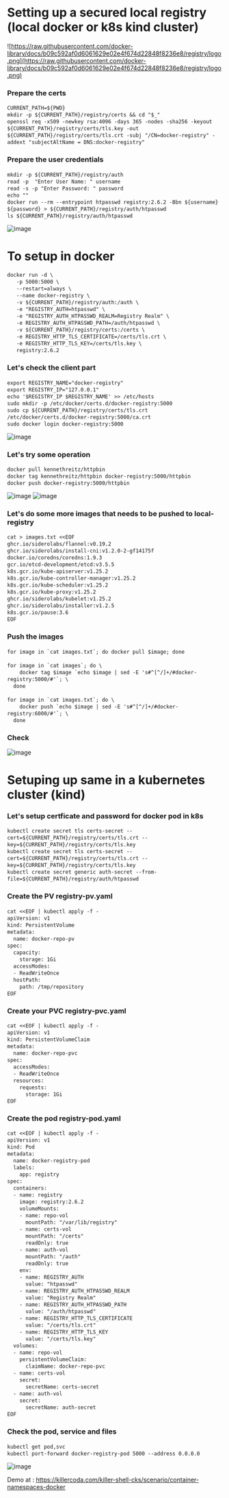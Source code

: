 
# Setting up a secured local registry (local docker or k8s kind cluster)
![https://raw.githubusercontent.com/docker-library/docs/b09c592af0d6061629e02e4f674d22848f8236e8/registry/logo.png](https://raw.githubusercontent.com/docker-library/docs/b09c592af0d6061629e02e4f674d22848f8236e8/registry/logo.png)
### Prepare the certs 
```
CURRENT_PATH=${PWD}
mkdir -p ${CURRENT_PATH}/registry/certs && cd "$_"
openssl req -x509 -newkey rsa:4096 -days 365 -nodes -sha256 -keyout ${CURRENT_PATH}/registry/certs/tls.key -out ${CURRENT_PATH}/registry/certs/tls.crt -subj "/CN=docker-registry" -addext "subjectAltName = DNS:docker-registry"
```
### Prepare the user credentials 
```
mkdir -p ${CURRENT_PATH}/registry/auth
read -p  "Enter User Name: " username
read -s -p "Enter Password: " password
echo ""
docker run --rm --entrypoint htpasswd registry:2.6.2 -Bbn ${username} ${password} > ${CURRENT_PATH}/registry/auth/htpasswd
ls ${CURRENT_PATH}/registry/auth/htpasswd
```

![image](https://user-images.githubusercontent.com/3488520/202599219-4e51c3ad-4d96-47e3-88c3-73c1cd1a0a07.png)

# To setup in docker 
```
docker run -d \
   -p 5000:5000 \
   --restart=always \
   --name docker-registry \
   -v ${CURRENT_PATH}/registry/auth:/auth \
   -e "REGISTRY_AUTH=htpasswd" \
   -e "REGISTRY_AUTH_HTPASSWD_REALM=Registry Realm" \
   -e REGISTRY_AUTH_HTPASSWD_PATH=/auth/htpasswd \
   -v ${CURRENT_PATH}/registry/certs:/certs \
   -e REGISTRY_HTTP_TLS_CERTIFICATE=/certs/tls.crt \
   -e REGISTRY_HTTP_TLS_KEY=/certs/tls.key \
   registry:2.6.2

```
### Let's check the client part 
```
export REGISTRY_NAME="docker-registry"
export REGISTRY_IP="127.0.0.1"
echo '$REGISTRY_IP $REGISTRY_NAME' >> /etc/hosts
sudo mkdir -p /etc/docker/certs.d/docker-registry:5000
sudo cp ${CURRENT_PATH}/registry/certs/tls.crt /etc/docker/certs.d/docker-registry:5000/ca.crt
sudo docker login docker-registry:5000
```
![image](https://user-images.githubusercontent.com/3488520/202599108-3833f8d5-657f-4ac5-983b-2d9d14762cc9.png)


### Let's try some operation 
```
docker pull kennethreitz/httpbin
docker tag kennethreitz/httpbin docker-registry:5000/httpbin
docker push docker-registry:5000/httpbin
```
![image](https://user-images.githubusercontent.com/3488520/202599900-66372490-f2ed-4fd9-85d4-bcb28d401d69.png)
![image](https://user-images.githubusercontent.com/3488520/202600528-2e5ff735-ac30-40f2-ab7b-19a6ad3a15d8.png)


### Let's do some more images that needs to be pushed to local-registry
```
cat > images.txt <<EOF 
ghcr.io/siderolabs/flannel:v0.19.2
ghcr.io/siderolabs/install-cni:v1.2.0-2-gf14175f
docker.io/coredns/coredns:1.9.3
gcr.io/etcd-development/etcd:v3.5.5
k8s.gcr.io/kube-apiserver:v1.25.2
k8s.gcr.io/kube-controller-manager:v1.25.2
k8s.gcr.io/kube-scheduler:v1.25.2
k8s.gcr.io/kube-proxy:v1.25.2
ghcr.io/siderolabs/kubelet:v1.25.2
ghcr.io/siderolabs/installer:v1.2.5
k8s.gcr.io/pause:3.6
EOF
```
### Push the images 
```
for image in `cat images.txt`; do docker pull $image; done

for image in `cat images`; do \
    docker tag $image `echo $image | sed -E 's#^[^/]+/#docker-registry:5000/#'`; \
  done
  
for image in `cat images.txt`; do \
    docker push `echo $image | sed -E 's#^[^/]+/#docker-registry:6000/#'`; \
  done

```
### Check 
![image](https://user-images.githubusercontent.com/3488520/202604971-46e30bc5-27ac-4a22-81c5-4df7eb5a7d7d.png)



# Setuping up same in a kubernetes cluster (kind)
### Let's setup certficate and password for docker pod in k8s 
```
kubectl create secret tls certs-secret --cert=${CURRENT_PATH}/registry/certs/tls.crt --key=${CURRENT_PATH}/registry/certs/tls.key
kubectl create secret tls certs-secret --cert=${CURRENT_PATH}/registry/certs/tls.crt --key=${CURRENT_PATH}/registry/certs/tls.key
kubectl create secret generic auth-secret --from-file=${CURRENT_PATH}/registry/auth/htpasswd
```
### Create the PV registry-pv.yaml
```
cat <<EOF | kubectl apply -f -
apiVersion: v1
kind: PersistentVolume
metadata:
  name: docker-repo-pv
spec:
  capacity:
    storage: 1Gi
  accessModes:
  - ReadWriteOnce
  hostPath:
    path: /tmp/repository
EOF
```

### Create your PVC registry-pvc.yaml
```
cat <<EOF | kubectl apply -f -
apiVersion: v1
kind: PersistentVolumeClaim
metadata:
  name: docker-repo-pvc
spec:
  accessModes:
  - ReadWriteOnce
  resources:
    requests:
      storage: 1Gi
EOF
```
### Create the pod registry-pod.yaml
```
cat <<EOF | kubectl apply -f -
apiVersion: v1
kind: Pod
metadata:
  name: docker-registry-pod
  labels:
    app: registry
spec:
  containers:
  - name: registry
    image: registry:2.6.2
    volumeMounts:
    - name: repo-vol
      mountPath: "/var/lib/registry"
    - name: certs-vol
      mountPath: "/certs"
      readOnly: true
    - name: auth-vol
      mountPath: "/auth"
      readOnly: true
    env:
    - name: REGISTRY_AUTH
      value: "htpasswd"
    - name: REGISTRY_AUTH_HTPASSWD_REALM
      value: "Registry Realm"
    - name: REGISTRY_AUTH_HTPASSWD_PATH
      value: "/auth/htpasswd"
    - name: REGISTRY_HTTP_TLS_CERTIFICATE
      value: "/certs/tls.crt"
    - name: REGISTRY_HTTP_TLS_KEY
      value: "/certs/tls.key"
  volumes:
  - name: repo-vol
    persistentVolumeClaim:
      claimName: docker-repo-pvc
  - name: certs-vol
    secret:
      secretName: certs-secret
  - name: auth-vol
    secret:
      secretName: auth-secret
EOF
```

### Check the pod, service and files
```
kubectl get pod,svc  
kubectl port-forward docker-registry-pod 5000 --address 0.0.0.0
```
![image](https://user-images.githubusercontent.com/3488520/202592241-d55698b5-c28b-4cb2-a4fe-02cb71a15096.png)

Demo at : https://killercoda.com/killer-shell-cks/scenario/container-namespaces-docker 
